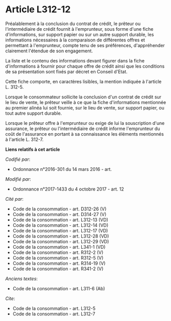 # Article L312-12

Préalablement à la conclusion du contrat de crédit, le prêteur ou l'intermédiaire de crédit fournit à l'emprunteur, sous
forme d'une fiche d'informations, sur support papier ou sur un autre support durable, les informations nécessaires à la
comparaison de différentes offres et permettant à l'emprunteur, compte tenu de ses préférences, d'appréhender clairement
l'étendue de son engagement.

La liste et le contenu des informations devant figurer dans la fiche d'informations à fournir pour chaque offre de crédit
ainsi que les conditions de sa présentation sont fixés par décret en Conseil d'Etat.

Cette fiche comporte, en caractères lisibles, la mention indiquée à l'article L. 312-5.

Lorsque le consommateur sollicite la conclusion d'un contrat de crédit sur le lieu de vente, le prêteur veille à ce que la
fiche d'informations mentionnée au premier alinéa lui soit fournie, sur le lieu de vente, sur support papier, ou tout autre
support durable.

Lorsque le prêteur offre à l'emprunteur ou exige de lui la souscription d'une assurance, le prêteur ou l'intermédiaire de
crédit informe l'emprunteur du coût de l'assurance en portant à sa connaissance les éléments mentionnés à l'article L. 312-7.

**Liens relatifs à cet article**

_Codifié par_:

  - Ordonnance n°2016-301 du 14 mars 2016 - art.

_Modifié par_:

  - Ordonnance n°2017-1433 du 4 octobre 2017 - art. 12

_Cité par_:

  - Code de la consommation - art. D312-26 (V)
  - Code de la consommation - art. D314-27 (V)
  - Code de la consommation - art. L312-13 (VD)
  - Code de la consommation - art. L312-14 (VD)
  - Code de la consommation - art. L312-17 (VD)
  - Code de la consommation - art. L312-28 (VD)
  - Code de la consommation - art. L312-29 (VD)
  - Code de la consommation - art. L341-1 (VD)
  - Code de la consommation - art. R312-2 (V)
  - Code de la consommation - art. R312-5 (V)
  - Code de la consommation - art. R314-19 (V)
  - Code de la consommation - art. R341-2 (V)

_Anciens textes_:

  - Code de la consommation - art. L311-6 (Ab)

_Cite_:

  - Code de la consommation - art. L312-5
  - Code de la consommation - art. L312-7
